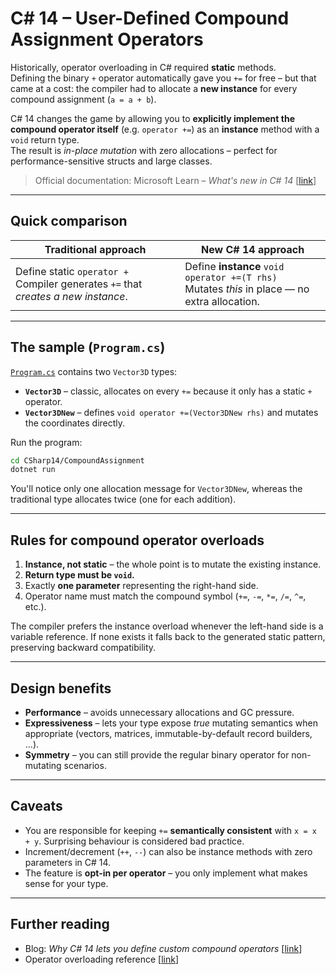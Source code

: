 # C# 14 – **User-Defined Compound Assignment Operators**

Historically, operator overloading in C# required **static** methods.  
Defining the binary `+` operator automatically gave you `+=` for free – but that came at a cost: the compiler had to allocate a **new instance** for every compound assignment (`a = a + b`).

C# 14 changes the game by allowing you to **explicitly implement the compound operator itself** (e.g. `operator +=`) as an **instance** method with a `void` return type.  
The result is *in-place mutation* with zero allocations – perfect for performance-sensitive structs and large classes.

> Official documentation: Microsoft Learn – *What's new in C# 14* [[link](https://learn.microsoft.com/en-us/dotnet/csharp/whats-new/csharp-14)]

---

## Quick comparison

| Traditional approach | New C# 14 approach |
|----------------------|--------------------|
|Define static `operator +`<br>Compiler generates `+=` that *creates a new instance*.|Define **instance** `void operator +=(T rhs)`<br>Mutates *this* in place — no extra allocation.|

---

## The sample (`Program.cs`)

[`Program.cs`](./Program.cs) contains two `Vector3D` types:

* **`Vector3D`** – classic, allocates on every `+=` because it only has a static `+` operator.
* **`Vector3DNew`** – defines `void operator +=(Vector3DNew rhs)` and mutates the coordinates directly.

Run the program:
```bash
cd CSharp14/CompoundAssignment
dotnet run
```
You'll notice only one allocation message for `Vector3DNew`, whereas the traditional type allocates twice (one for each addition).

---

## Rules for compound operator overloads

1. **Instance, not static** – the whole point is to mutate the existing instance.
2. **Return type must be `void`.**
3. Exactly **one parameter** representing the right-hand side.
4. Operator name must match the compound symbol (`+=`, `-=`, `*=`, `/=`, `^=`, etc.).

The compiler prefers the instance overload whenever the left-hand side is a variable reference. If none exists it falls back to the generated static pattern, preserving backward compatibility.

---

## Design benefits

* **Performance** – avoids unnecessary allocations and GC pressure.
* **Expressiveness** – lets your type expose *true* mutating semantics when appropriate (vectors, matrices, immutable-by-default record builders, …).
* **Symmetry** – you can still provide the regular binary operator for non-mutating scenarios.

---

## Caveats

* You are responsible for keeping `+=` **semantically consistent** with `x = x + y`. Surprising behaviour is considered bad practice.
* Increment/decrement (`++`, `--`) can also be instance methods with zero parameters in C# 14.
* The feature is **opt-in per operator** – you only implement what makes sense for your type.

---

## Further reading

* Blog: *Why C# 14 lets you define custom compound operators* [[link](https://giannisakritidis.com/blog/Compound-Assignment-Operators/)]
* Operator overloading reference [[link](https://learn.microsoft.com/en-us/dotnet/csharp/language-reference/operators/operator-overloading)]